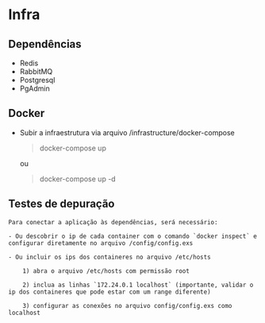 # Infra

## Dependências

  - Redis  
  - RabbitMQ     
  - Postgresql
  - PgAdmin

## Docker

* Subir a infraestrutura via arquivo /infrastructure/docker-compose               

  > docker-compose up 

  ou 

  > docker-compose up -d


## Testes de depuração

    Para conectar a aplicação às dependências, será necessário:

    - Ou descobrir o ip de cada container com o comando `docker inspect` e configurar diretamente no arquivo /config/config.exs

    - Ou incluir os ips dos containeres no arquivo /etc/hosts

        1) abra o arquivo /etc/hosts com permissão root

        2) inclua as linhas `172.24.0.1 localhost` (importante, validar o ip dos containeres que pode estar com um range diferente)

        3) configurar as conexões no arquivo config/config.exs como localhost
